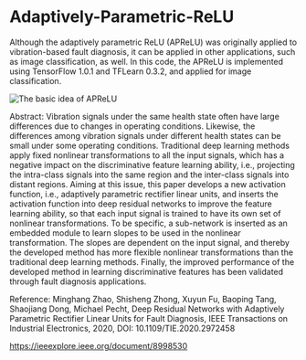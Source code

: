 # Adaptively-Parametric-ReLU
Although the adaptively parametric ReLU (APReLU) was originally applied to vibration-based fault diagnosis, it can be applied in other applications, such as image classification, as well. In this code, the APReLU is implemented using TensorFlow 1.0.1 and TFLearn 0.3.2, and applied for image classification.

![The basic idea of APReLU](https://github.com/zhao62/Adaptively-Parametric-ReLU/blob/master/Basic-idea-of-APReLU.jpg)

Abstract:
Vibration signals under the same health state often have large differences due to changes in operating conditions. Likewise, the differences among vibration signals under different health states can be small under some operating conditions. Traditional deep learning methods apply fixed nonlinear transformations to all the input signals, which has a negative impact on the discriminative feature learning ability, i.e., projecting the intra-class signals into the same region and the inter-class signals into distant regions. Aiming at this issue, this paper develops a new activation function, i.e., adaptively parametric rectifier linear units, and inserts the activation function into deep residual networks to improve the feature learning ability, so that each input signal is trained to have its own set of nonlinear transformations. To be specific, a sub-network is inserted as an embedded module to learn slopes to be used in the nonlinear transformation. The slopes are dependent on the input signal, and thereby the developed method has more flexible nonlinear transformations than the traditional deep learning methods. Finally, the improved performance of the developed method in learning discriminative features has been validated through fault diagnosis applications.

Reference:
Minghang Zhao, Shisheng Zhong, Xuyun Fu, Baoping Tang, Shaojiang Dong, Michael Pecht, Deep Residual Networks with Adaptively Parametric Rectifier Linear Units for Fault Diagnosis, IEEE Transactions on Industrial Electronics, 2020,  DOI: 10.1109/TIE.2020.2972458 

https://ieeexplore.ieee.org/document/8998530
